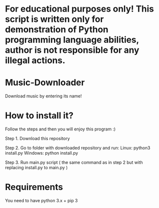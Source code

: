 # For educational purposes only! This script is written only for demonstration of Python programming language abilities, author is not responsible for any illegal actions.

# Music-Downloader
Download music by entering its name!

# How to install it?

Follow the steps and then you will enjoy this program :)

Step 1. Download this repository

Step 2. Go to folder with downloaded repository and run:
  Linux: python3 install.py
  Windows: python install.py
  
Step 3. Run main.py script ( the same command as in step 2 but with replacing install.py to main.py )

# Requirements

You need to have python 3.x + pip 3
